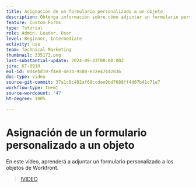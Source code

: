 ```yaml
---
title: Asignación de un formulario personalizado a un objeto
description: Obtenga información sobre cómo adjuntar un formulario personalizado a un objeto y hacer que los campos personalizados sean visibles en los informes.
feature: Custom Forms
type: Tutorial
role: Admin, Leader, User
level: Beginner, Intermediate
activity: use
team: Technical Marketing
thumbnail: 335173.png
last-substantial-update: 2024-09-23T00:00:00Z
jira: KT-8910
exl-id: 0d4ebd19-f4e8-4e3b-9580-e22e47442836
doc-type: video
source-git-commit: 37a1c8c492af68ccdee9bd7688ff4d07b41c71e7
workflow-type: tm+mt
source-wordcount: '47'
ht-degree: 100%

---
```


# Asignación de un formulario personalizado a un objeto

En este vídeo, aprenderá a adjuntar un formulario personalizado a los objetos de Workfront.

>[!VIDEO](https://video.tv.adobe.com/v/335173/?quality=12&learn=on)
